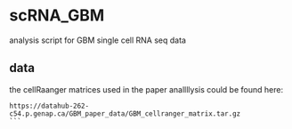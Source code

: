 # scRNA_GBM
analysis script for GBM single cell RNA seq data

## data
the cellRaanger matrices used in the paper anallllysis could be found here:  
````
https://datahub-262-c54.p.genap.ca/GBM_paper_data/GBM_cellranger_matrix.tar.gz
```


